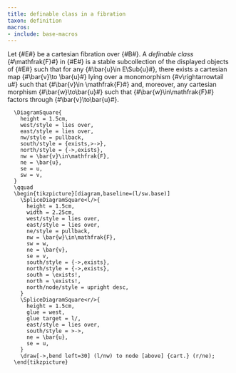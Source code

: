 ```yaml
---
title: definable class in a fibration
taxon: definition
macros:
- include: base-macros
---
```


Let {#E#} be a cartesian fibration over {#B#}. A *definable class*
{#\mathfrak{F}#} in {#E#} is a stable subcollection of the displayed objects of {#E#}
such that for any {#\bar{u}\in E\Sub{u}#}, there exists a cartesian map {#\bar{v}\to \bar{u}#} lying over a monomorphism {#v\rightarrowtail u#} such that {#\bar{v}\in \mathfrak{F}#} and, moreover, any cartesian morphism {#\bar{w}\to\bar{u}#} such that {#\bar{w}\in\mathfrak{F}#} factors through {#\bar{v}\to\bar{u}#}.
```render-latex
  \DiagramSquare{
    height = 1.5cm,
    west/style = lies over,
    east/style = lies over,
    nw/style = pullback,
    south/style = {exists,>->},
    north/style = {->,exists},
    nw = \bar{v}\in\mathfrak{F},
    ne = \bar{u},
    se = u,
    sw = v,
  }
  \qquad
  \begin{tikzpicture}[diagram,baseline=(l/sw.base)]
    \SpliceDiagramSquare<l/>{
      height = 1.5cm,
      width = 2.25cm,
      west/style = lies over,
      east/style = lies over,
      ne/style = pullback,
      nw = \bar{w}\in\mathfrak{F},
      sw = w,
      ne = \bar{v},
      se = v,
      south/style = {->,exists},
      north/style = {->,exists},
      south = \exists!,
      north = \exists!,
      north/node/style = upright desc,
    }
    \SpliceDiagramSquare<r/>{
      height = 1.5cm,
      glue = west,
      glue target = l/,
      east/style = lies over,
      south/style = >->,
      ne = \bar{u},
      se = u,
    }
    \draw[->,bend left=30] (l/nw) to node [above] {cart.} (r/ne);
  \end{tikzpicture}
```
